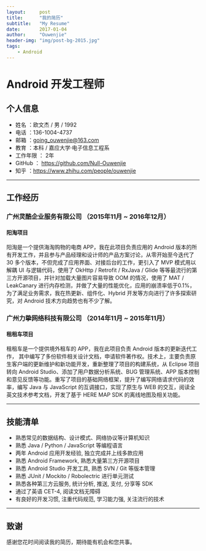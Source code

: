 ```yaml
---
layout:     post
title:      "我的简历"
subtitle:   "My Resume"
date:       2017-01-04
author:     "Ouwenjie"
header-img: "img/post-bg-2015.jpg"
tags:
    - Android
---
```


# Android 开发工程师  

## 个人信息   

 - 姓名 ：欧文杰 / 男 / 1992   
 - 电话 ：136-1004-4737  
 - 邮箱 ：going_ouwenjie@163.com  
 - 教育 ：本科 / 嘉应大学·电子信息工程系   
 - 工作年限 ： 2年  
 - GitHub ： https://github.com/Null-Ouwenjie  
 - 知乎 ：https://www.zhihu.com/people/ouwenjie    

---  

## 工作经历  

### 广州灵酷企业服务有限公司 （2015年11月 ~ 2016年12月）  

#### 阳淘项目   

阳淘是一个提供海淘购物的电商 APP，我在此项目负责应用的 Android 版本的所有开发工作，并且参与产品经理和设计师的产品方案讨论，从零开始至今迭代了 30 多个版本，不但完成了应用界面、对接后台的工作，更引入了 MVP 模式用以解耦 UI 与逻辑代码，使用了 OkHttp / Retrofit / RxJava / Glide 等等最流行的第三方开源项目，并针对加载大量图片容易导致 OOM 的情况，使用了 MAT / LeakCanary 进行内存检测，并做了大量的性能优化，应用的崩溃率低于0.1%，为了满足业务需求，我在热更新、组件化、Hybrid 开发等方向进行了许多探索研究，对 Android 技术方向趋势也有不少了解。   

### 广州力挚网络科技有限公司 （2014年11月 ~ 2015年11月）    

#### 租租车项目   

租租车是一个提供境外租车的 APP，我在此项目负责 Android 版本的更新迭代工作， 其中编写了多份软件相关设计文档，申请软件著作权。技术上，主要负责原生客户端的更新维护和新功能开发，重新整理了项目的构建系统，从 Eclipse 项目转向 Android Studio、添加了用户数据分析系统、BUG 管理系统、APP 版本控制和意见反馈等功能。重写了项目的基础网络框架，提升了编写网络请求代码的效率，编写 Java 与 JavaScript 的互调接口，实现了原生与 WEB 的交互，阅读全英文技术参考文档，开发了基于 HERE MAP SDK 的离线地图及相关功能。  

---    

## 技能清单    

- 熟悉常见的数据结构、设计模式、网络协议等计算机知识  
- 熟悉 Java / Python / JavaScript 等编程语言  
- 两年 Android 应用开发经验, 独立完成并上线多款应用     
- 熟悉 Android Framework, 熟悉大量第三方开源项目
- 熟悉 Android Studio 开发工具, 熟悉 SVN / Git 等版本管理  
- 熟悉 JUnit / Mockito / Robolectric 进行单元测试  
- 熟悉各种第三方云服务, 统计分析, 推送, 支付, 分享等 SDK  
- 通过了英语 CET-4, 阅读文档无障碍   
- 有良好的开发习惯, 注重代码规范, 学习能力强, 关注流行的技术     

---     

## 致谢   

感谢您花时间阅读我的简历，期待能有机会和您共事。  
